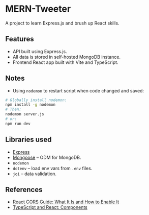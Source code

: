# MERN-Tweeter

A project to learn Express.js and brush up React skills.

## Features

- API built using Express.js.
- All data is stored in self-hosted MongoDB instance.
- Frontend React app built with Vite and TypeScript.

## Notes

- Using `nodemon` to restart script when code changed and saved:

```bash
# Globally install nodemon:
npm install -g nodemon
# Then:
nodemon server.js
# or:
npm run dev
```

## Libraries used

- [Express](https://expressjs.com/)
- [Mongoose](https://mongoosejs.com/) – ODM for MongoDB.
- `nodemon`
- `dotenv` – load env vars from `.env` files.
- `joi` – data validation.

## References

- [React CORS Guide: What It Is and How to Enable It](https://www.stackhawk.com/blog/react-cors-guide-what-it-is-and-how-to-enable-it/)
- [TypeScript and React: Components](https://fettblog.eu/typescript-react/components/)
